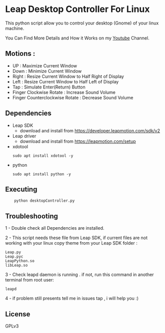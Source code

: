 # Leap Desktop Controller For Linux

This python script allow you to control your desktop (Gnome) of your linux machine.

You Can Find More Details and How it Works on my [Youtube](https://www.youtube.com) Channel.

## Motions :

* UP : Maximize Current Window
* Down : Minimize Current Window
* Right : Resize Current Window to Half Right of Display
* Left : Resize Current Window to Half Left of Display
* Tap : Simulate Enter(Return) Button
* Finger Clockwise Rotate : Increase Sound Volume
* Finger Counterclockwise Rotate : Decrease Sound Volume

## Dependencies

* Leap SDK
  * download and install from https://developer.leapmotion.com/sdk/v2
* Leap driver
  * download and install from https://leapmotion.com/setup
* xdotool
  ```
  sudo apt install xdotool -y
  ```
* python
  ```
  sudo apt install python -y
  ```

## Executing

```
    python desktopController.py
```
## Troubleshooting

1 - Double check all Dependencies are installed.

2 - This script needs these file from Leap SDK, if current files are not working with your linux copy theme from your Leap SDK folder :
```
Leap.py
Leap.pyc
LeapPython.so
libLeap.so
```
3 - Check leapd daemon is running . if not, run this command in another terminal from root user:
```
leapd
```

4 - if problem still presents tell me in issues tap , i will help you :)

## License

GPLv3
